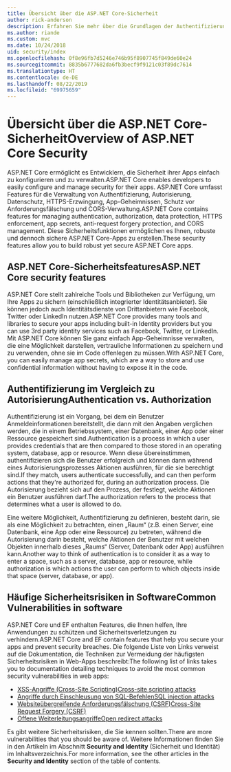 ```yaml
---
title: Übersicht über die ASP.NET Core-Sicherheit
author: rick-anderson
description: Erfahren Sie mehr über die Grundlagen der Authentifizierung, Autorisierung und Sicherheit in ASP.NET Core.
ms.author: riande
ms.custom: mvc
ms.date: 10/24/2018
uid: security/index
ms.openlocfilehash: 0f8e96fb7d5246e746b95f8907745f849de60e24
ms.sourcegitcommit: 8835b6777682da6fb3becf9f9121c03f89dc7614
ms.translationtype: HT
ms.contentlocale: de-DE
ms.lasthandoff: 08/22/2019
ms.locfileid: "69975659"
---
```

# <a name="overview-of-aspnet-core-security"></a><span data-ttu-id="ad14c-103">Übersicht über die ASP.NET Core-Sicherheit</span><span class="sxs-lookup"><span data-stu-id="ad14c-103">Overview of ASP.NET Core Security</span></span>

<span data-ttu-id="ad14c-104">ASP.NET Core ermöglicht es Entwicklern, die Sicherheit ihrer Apps einfach zu konfigurieren und zu verwalten.</span><span class="sxs-lookup"><span data-stu-id="ad14c-104">ASP.NET Core enables developers to easily configure and manage security for their apps.</span></span> <span data-ttu-id="ad14c-105">ASP.NET Core umfasst Features für die Verwaltung von Authentifizierung, Autorisierung, Datenschutz, HTTPS-Erzwingung, App-Geheimnissen, Schutz vor Anforderungsfälschung und CORS-Verwaltung.</span><span class="sxs-lookup"><span data-stu-id="ad14c-105">ASP.NET Core contains features for managing authentication, authorization, data protection, HTTPS enforcement, app secrets, anti-request forgery protection, and CORS management.</span></span> <span data-ttu-id="ad14c-106">Diese Sicherheitsfunktionen ermöglichen es Ihnen, robuste und dennoch sichere ASP.NET Core-Apps zu erstellen.</span><span class="sxs-lookup"><span data-stu-id="ad14c-106">These security features allow you to build robust yet secure ASP.NET Core apps.</span></span>

## <a name="aspnet-core-security-features"></a><span data-ttu-id="ad14c-107">ASP.NET Core-Sicherheitsfeatures</span><span class="sxs-lookup"><span data-stu-id="ad14c-107">ASP.NET Core security features</span></span>

<span data-ttu-id="ad14c-108">ASP.NET Core stellt zahlreiche Tools und Bibliotheken zur Verfügung, um Ihre Apps zu sichern (einschließlich integrierter Identitätsanbieter). Sie können jedoch auch Identitätsdienste von Drittanbietern wie Facebook, Twitter oder LinkedIn nutzen.</span><span class="sxs-lookup"><span data-stu-id="ad14c-108">ASP.NET Core provides many tools and libraries to secure your apps including built-in Identity providers but you can use 3rd party identity services such as Facebook, Twitter, or LinkedIn.</span></span> <span data-ttu-id="ad14c-109">Mit ASP.NET Core können Sie ganz einfach App-Geheimnisse verwalten, die eine Möglichkeit darstellen, vertrauliche Informationen zu speichern und zu verwenden, ohne sie im Code offenlegen zu müssen.</span><span class="sxs-lookup"><span data-stu-id="ad14c-109">With ASP.NET Core, you can easily manage app secrets, which are a way to store and use confidential information without having to expose it in the code.</span></span>

## <a name="authentication-vs-authorization"></a><span data-ttu-id="ad14c-110">Authentifizierung im Vergleich zu Autorisierung</span><span class="sxs-lookup"><span data-stu-id="ad14c-110">Authentication vs. Authorization</span></span>

<span data-ttu-id="ad14c-111">Authentifizierung ist ein Vorgang, bei dem ein Benutzer Anmeldeinformationen bereitstellt, die dann mit den Angaben verglichen werden, die in einem Betriebssystem, einer Datenbank, einer App oder einer Ressource gespeichert sind.</span><span class="sxs-lookup"><span data-stu-id="ad14c-111">Authentication is a process in which a user provides credentials that are then compared to those stored in an operating system, database, app or resource.</span></span> <span data-ttu-id="ad14c-112">Wenn diese übereinstimmen, authentifizieren sich die Benutzer erfolgreich und können dann während eines Autorisierungsprozesses Aktionen ausführen, für die sie berechtigt sind.</span><span class="sxs-lookup"><span data-stu-id="ad14c-112">If they match, users authenticate successfully, and can then perform actions that they're authorized for, during an authorization process.</span></span> <span data-ttu-id="ad14c-113">Die Autorisierung bezieht sich auf den Prozess, der festlegt, welche Aktionen ein Benutzer ausführen darf.</span><span class="sxs-lookup"><span data-stu-id="ad14c-113">The authorization refers to the process that determines what a user is allowed to do.</span></span>

<span data-ttu-id="ad14c-114">Eine weitere Möglichkeit, Authentifizierung zu definieren, besteht darin, sie als eine Möglichkeit zu betrachten, einen „Raum“ (z.B. einen Server, eine Datenbank, eine App oder eine Ressource) zu betreten, während die Autorisierung darin besteht, welche Aktionen der Benutzer mit welchen Objekten innerhalb dieses „Raums“ (Server, Datenbank oder App) ausführen kann.</span><span class="sxs-lookup"><span data-stu-id="ad14c-114">Another way to think of authentication is to consider it as a way to enter a space, such as a server, database, app or resource, while authorization is which actions the user can perform to which objects inside that space (server, database, or app).</span></span>

## <a name="common-vulnerabilities-in-software"></a><span data-ttu-id="ad14c-115">Häufige Sicherheitsrisiken in Software</span><span class="sxs-lookup"><span data-stu-id="ad14c-115">Common Vulnerabilities in software</span></span>

<span data-ttu-id="ad14c-116">ASP.NET Core und EF enthalten Features, die Ihnen helfen, Ihre Anwendungen zu schützen und Sicherheitsverletzungen zu verhindern.</span><span class="sxs-lookup"><span data-stu-id="ad14c-116">ASP.NET Core and EF contain features that help you secure your apps and prevent security breaches.</span></span> <span data-ttu-id="ad14c-117">Die folgende Liste von Links verweist auf die Dokumentation, die Techniken zur Vermeidung der häufigsten Sicherheitsrisiken in Web-Apps beschreibt:</span><span class="sxs-lookup"><span data-stu-id="ad14c-117">The following list of links takes you to documentation detailing techniques to avoid the most common security vulnerabilities in web apps:</span></span>

* [<span data-ttu-id="ad14c-118">XSS-Angriffe (Cross-Site Scripting)</span><span class="sxs-lookup"><span data-stu-id="ad14c-118">Cross-site scripting attacks</span></span>](xref:security/cross-site-scripting)
* [<span data-ttu-id="ad14c-119">Angriffe durch Einschleusung von SQL-Befehlen</span><span class="sxs-lookup"><span data-stu-id="ad14c-119">SQL injection attacks</span></span>](/ef/core/querying/raw-sql)
* [<span data-ttu-id="ad14c-120">Websiteübergreifende Anforderungsfälschung (CSRF)</span><span class="sxs-lookup"><span data-stu-id="ad14c-120">Cross-Site Request Forgery (CSRF)</span></span>](xref:security/anti-request-forgery)
* [<span data-ttu-id="ad14c-121">Offene Weiterleitungsangriffe</span><span class="sxs-lookup"><span data-stu-id="ad14c-121">Open redirect attacks</span></span>](xref:security/preventing-open-redirects)

<span data-ttu-id="ad14c-122">Es gibt weitere Sicherheitsrisiken, die Sie kennen sollten.</span><span class="sxs-lookup"><span data-stu-id="ad14c-122">There are more vulnerabilities that you should be aware of.</span></span> <span data-ttu-id="ad14c-123">Weitere Informationen finden Sie in den Artikeln im Abschnitt **Security and Identity** (Sicherheit und Identität) im Inhaltsverzeichnis.</span><span class="sxs-lookup"><span data-stu-id="ad14c-123">For more information, see the other articles in the **Security and Identity** section of the table of contents.</span></span>
